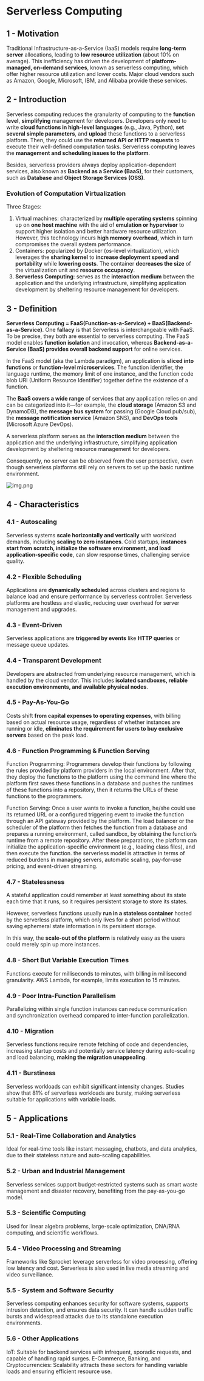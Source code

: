 # Serverless Computing

## 1 - Motivation
Traditional Infrastructure-as-a-Service (IaaS) models require **long-term server** allocations, leading to **low resource
utilization** (about 10% on average). This inefficiency has driven the development of **platform-managed, on-demand services**,
known as serverless computing, which offer higher resource utilization and lower costs. Major cloud vendors such as 
Amazon, Google, Microsoft, IBM, and Alibaba provide these services.


## 2 - Introduction
Serverless computing reduces the granularity of computing to the **function level**, **simplifying** management for developers.
Developers only need to write **cloud functions in high-level languages** (e.g., Java, Python), 
**set several simple parameters**, and **upload** these functions to a serverless platform. Then, 
they could use the **returned API or HTTP requests** to execute their well-defined computation tasks.
Serverless computing leaves the **management and scheduling issues to the platform**.

Besides, serverless providers always deploy application-dependent services, also known as 
**Backend as a Service (BaaS)**, for their customers, such as **Database** and **Object Storage Services (OSS)**.
 

### Evolution of Computation Virtualization
Three Stages:
1. Virtual machines: characterized by **multiple operating systems** spinning up on **one host machine** with the aid of
**emulation or hypervisor** to support higher isolation and better hardware resource utilization. However, this technology
incurs **high memory overhead**, which in turn compromises the overall system performance. 
2. Containers: popularized by Docker (os-level virtualization), which leverages the **sharing kernel** to **increase deployment speed and portability** while 
**lowering costs**. The container **decreases the size** of the virtualization unit and **resource occupancy**.
3. **Serverless Computing**: serves as the **interaction medium** between the application and the underlying 
infrastructure, simplifying application development by sheltering resource management for developers.


## 3 - Definition
**Serverless Computing = FaaS(Function-as-a-Service) + BaaS(Backend-as-a-Service)**. One 
**fallacy** is that Serverless is interchangeable with FaaS. To be precise, they both are essential 
to serverless computing. The FaaS model enables **function isolation** and invocation, whereas 
**Backend-as-a-Service (BaaS) provides overall backend support** for online services. 

In the FaaS model (aka the Lambda paradigm), an application is **sliced into functions** or 
**function-level microservices**. The function identifier, the language runtime, the memory limit 
of one instance, and the function code blob URI (Uniform Resource Identifier) together 
define the existence of a function. 

The **BaaS covers a wide range** of services that any application relies on and can be 
categorized into it—for example, the **cloud storage** (Amazon S3 and DynamoDB), the 
**message bus system** for passing (Google Cloud pub/sub), the **message notification service** 
(Amazon SNS), and **DevOps tools** (Microsoft Azure DevOps).

A serverless platform serves as the **interaction medium** between the application and the 
underlying infrastructure, simplifying application development by sheltering resource 
management for developers. 

Consequently, no server can be observed from the user perspective, even though serverless 
platforms still rely on servers to set up the basic runtime environment. 

![img.png](../serverless-platform/img.png)

## 4 - Characteristics

### 4.1 - Autoscaling
Serverless systems **scale horizontally and vertically** with workload demands, including **scaling to zero instances**. 
Cold startups, **instances start from scratch, initialize the software environment, and load application-specific code**,
can slow response times, challenging service quality.

### 4.2 - Flexible Scheduling
Applications are **dynamically scheduled** across clusters and regions to balance load and ensure performance by serverless
controller. Serverless platforms are hostless and elastic, reducing user overhead for server management and upgrades.


### 4.3 - Event-Driven
Serverless applications are **triggered by events** like **HTTP queries** or message queue updates. 


### 4.4 - Transparent Development
Developers are abstracted from underlying resource management, which is handled by the cloud vendor. 
This includes **isolated sandboxes, reliable execution environments, and available physical nodes**.


### 4.5 - Pay-As-You-Go
Costs shift **from capital expenses to operating expenses**, with billing based on actual resource usage, regardless of 
whether instances are running or idle, **eliminates the requirement for users to buy exclusive servers** based on the peak load.

### 4.6 - Function Programming & Function Serving
Function Programming: Programmers develop their functions by following the rules provided by 
platform providers in the local environment. After that, they deploy the functions to the platform 
using the command line where the platform first saves these functions in a database and pushes the 
runtimes of these functions into a repository, then it returns the URLs of these functions to the 
programmers. 


Function Serving: Once a user wants to invoke a function, he/she could use its returned URL or a 
configured triggering event to invoke the function through an API gateway provided by the platform. 
The load balancer or the scheduler of the platform then fetches the function from a database and 
prepares a running environment, called sandbox, by obtaining the function’s runtime from a remote 
repository. After these preparations, the platform can initialize the application-specific environment 
(e.g., loading class files), and then execute the function. the serverless model is attractive in terms 
of reduced burdens in managing servers, automatic scaling, pay-for-use pricing, and event-driven 
streaming.


### 4.7 - Statelessness
A stateful application could remember at least something about its state each time that it runs, so 
it requires persistent storage to store its states.
 
However, serverless functions usually **run in a stateless container** hosted by the serverless 
platform, which only lives for a short period without saving ephemeral state information in its persistent storage.

In this way, the **scale-out of the platform** is relatively easy as the users could merely spin up more instances. 


### 4.8 - Short But Variable Execution Times
Functions execute for milliseconds to minutes, with billing in millisecond granularity. AWS Lambda, for example, 
limits execution to 15 minutes.


### 4.9 - Poor Intra-Function Parallelism
Parallelizing within single function instances can reduce communication and synchronization overhead compared to
inter-function parallelization.

### 4.10 - Migration
Serverless functions require remote fetching of code and dependencies, increasing startup costs and potentially service
latency during auto-scaling and load balancing, **making the migration unappealing**.

### 4.11 - Burstiness
Serverless workloads can exhibit significant intensity changes. Studies show that 81% of serverless workloads are bursty,
making serverless suitable for applications with variable loads.


## 5 - Applications
### 5.1 - Real-Time Collaboration and Analytics
Ideal for real-time tools like instant messaging, chatbots, and data analytics, due to their stateless nature 
and auto-scaling capabilities.

### 5.2 - Urban and Industrial Management
Serverless services support budget-restricted systems such as smart waste management and disaster recovery, 
benefiting from the pay-as-you-go model.

### 5.3 - Scientific Computing
Used for linear algebra problems, large-scale optimization, DNA/RNA computing, and scientific workflows.

### 5.4 - Video Processing and Streaming
Frameworks like Sprocket leverage serverless for video processing, offering low latency and cost. Serverless is also 
used in live media streaming and video surveillance.

### 5.5 - System and Software Security
Serverless computing enhances security for software systems, supports intrusion detection, and ensures data security. 
It can handle sudden traffic bursts and widespread attacks due to its standalone execution environments.

### 5.6 - Other Applications
IoT: Suitable for backend services with infrequent, sporadic requests, and capable of handling rapid surges.
E-Commerce, Banking, and Cryptocurrencies: Scalability attracts these sectors for handling variable loads and 
ensuring efficient resource use.



















